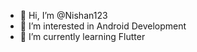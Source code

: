- 👋 Hi, I’m @Nishan123
- 👀 I’m interested in Android Development 
- 🌱 I’m currently learning Flutter 



<!---
Nishan123/Nishan123 is a ✨ special ✨ repository because its `README.md` (this file) appears on your GitHub profile.
You can click the Preview link to take a look at your changes.
--->
